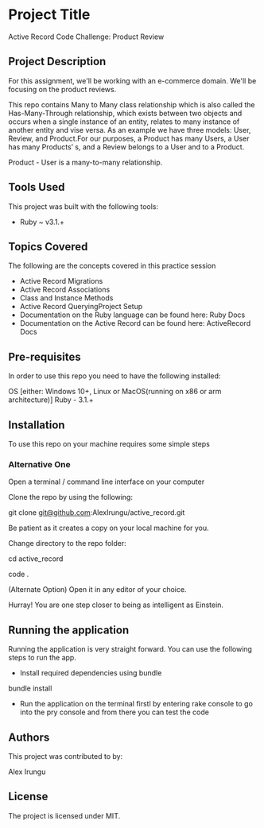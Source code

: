 #   Project Title
 Active Record Code Challenge: Product Review

## Project Description
For this assignment, we'll be working with an e-commerce domain. We'll be focusing on the product reviews.

This repo contains Many to Many class relationship which is also called the Has-Many-Through relationship, which exists between two objects and occurs when a single instance of an entity, relates to many instance of another entity and vise versa. 
As an example we have three models: User, Review, and Product.For our purposes, a Product has many Users, a User has many Products’ s, and a Review belongs to a User and to a Product.

Product - User is a many-to-many relationship.


## Tools Used
This project was built with the following tools:

* Ruby ~ v3.1.+


## Topics Covered
The following are the concepts covered in this practice session

* Active Record Migrations
* Active Record Associations
* Class and Instance Methods
* Active Record QueryingProject Setup
* Documentation on the Ruby language can be found here: Ruby Docs
* Documentation on the Active Record can be found here: ActiveRecord Docs


## Pre-requisites
In order to use this repo you need to have the following installed:

OS [either: Windows 10+, Linux or MacOS(running on x86 or arm architecture)]
Ruby - 3.1.+


## Installation
To use this repo on your machine requires some simple steps

### Alternative One
Open a terminal / command line interface on your computer

Clone the repo by using the following:

  git clone git@github.com:AlexIrungu/active_record.git


Be patient as it creates a copy on your local machine for you.

Change directory to the repo folder:

  cd active_record

  code .

(Alternate Option) Open it in any editor of your choice.

Hurray! You are one step closer to being as intelligent as Einstein.


## Running the application
Running the application is very straight forward. You can use the following steps to run the app.

* Install required dependencies using bundle

bundle install

* Run the application on the terminal firstl by entering rake console to go into the pry console and from there you can test the code



## Authors
This project was contributed to by:

Alex Irungu

## License
The project is licensed under MIT.